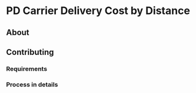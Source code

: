 # PD Carrier Delivery Cost by Distance

## About


## Contributing


### Requirements


### Process in details


